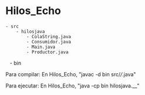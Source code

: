 # Hilos_Echo
    - src
        - hilosjava
            - ColaString.java
            - Consumidor.java
            - Main.java
            - Productor.java
    - bin
    
Para compilar:  En Hilos_Echo, "javac -d bin src/*/*.java"

Para ejecutar:  En Hilos_Echo, "java -cp bin hilosjava.__"